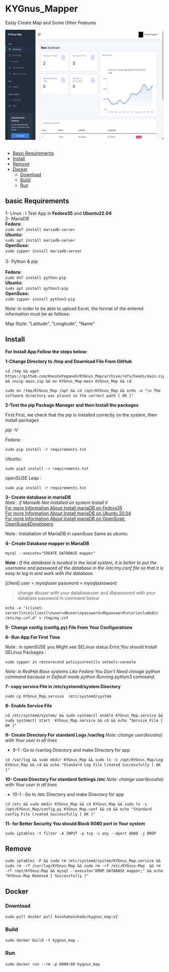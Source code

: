 # KYGnus_Mapper
Easly Create Map and Some Other Features

<img src="./app/static/screenshots/KYGnus_Map_Dashboard.png" height="350" width="700">
<br><br>





- [Basic Requirements](https://github.com/KooshaYeganeh/KYGnus_Map#basic-requirements)
- [Install](https://github.com/KooshaYeganeh/KYGnus_Map#install)
- [Remove](https://github.com/KooshaYeganeh/KYGnus_Map#remove)
- [Docker](https://github.com/KooshaYeganeh/KYGnus_Map#docker)
    - [Download](https://github.com/KooshaYeganeh/KYGnus_Map#download)
    - [Build](https://github.com/KooshaYeganeh/KYGnus_Map#build)
    - [Run](https://github.com/KooshaYeganeh/KYGnus_Map#run)




## basic Requirements

1- Linux : I Test App in **Fedora35** and **Ubuntu22.04** <br />
2- MariaDB <br />
**Fedora:**  
`sudo dnf install mariadb-server`  
**Ubuntu:**  
`sudo apt install mariadb-server`  
**OpenSuse:**  
`sudo zypper install mariadb-server`<br /><br />
3- Python & pip <br />  
**Fedora:**  
`sudo dnf install python-pip`  
**Ubuntu:**  
`sudo apt install python3-pip`  
**OpenSuse:**  
`sudo zypper install python3-pip`



Note: In order to be able to upload Excel, the format of the entered information must be as follows:

Map Style: "Latitude", "Longitude", "Name"




## Install

**For Install App Follow the steps below:** 

**1-Change Directory to /tmp and Download File From GitHub**

```
cd /tmp && wget https://github.com/KooshaYeganeh/KYGnus_Map/archive/refs/heads/main.zip && unzip main.zip && mv KYGnus_Map-main KYGnus_Map && cd
```

```
sudo mv /tmp/KYGnus_Map /opt && cd /opt/KYGnus_Map && echo -e "\n The software directory was placed in the correct path [ OK ]"
```


**2-Test the pip Package Manager and then Install the packages**

First First, we check that the pip is installed correctly on the system, then Install packages

*pip -V*

Fedora: 

```
sudo pip install -r requirements.txt
```

Ubuntu: 

```
sudo pip3 install -r requirements.txt
```
openSUSE Leap : 

```
sudo pip install -r requirements.txt
```


**3- Create database in mariaDB**  
*Note : if Mariadb Not installed on system Install it*  
[For more Information About Install mariaDB on Fedora35](https://docs.fedoraproject.org/en-US/quick-docs/installing-mysql-mariadb/)  
[For more Information About Install mariaDB on Ubuntu 20.04 ](https://www.digitalocean.com/community/tutorials/how-to-install-mariadb-on-ubuntu-20-04)  
[For more Information About Install mariaDB on OpenSuse: OpenSuse4Developers](https://github.com/KooshaYeganeh/OpenSuse4Developers)

Note : Installation of MariaDB in openSuse Same as ubuntu


**4- Create Database mapper in MariaDB**

```
mysql --execute="CREATE DATABASE mapper"
```


**Note :** *If the database is located in the local system, it is better to put the username and password of the database in the /etc/my.conf file so that it is easy to log in and work with the database.*


[client]
user = mysqluser
password = mysqlpassword

> change dbuser with your databaseuser and dbpassword with your database password in command below 

```
echo -e "[clinet-server]\n\n[client]\nuser=dbuser\npassword=dbpassword\n\n!includedir /etc/my.cnf.d" > /tmp/my.cnf
```


**5- Change config (config.py) File From Your Configurations**


**6- Run App For First Time**

Note : in openSUSE you Might see SELinux status Error,You should Install SELinux Packages : 

```
sudo zypper in restorecond policycoreutils setools-console
```
  
*Note: in RedHat Base systems Like Fedora You Don't Need chnage python command because in Default mode python Running python3 command.*




**7- copy service File in /etc/systemd/system Directory**

```
sudo cp KYGnus_Map.service  /etc/systemd/system 
```

**8- Enable Service File**

```
cd /etc/systemd/system/ && sudo systemctl enable KYGnus_Map.service && sudo systemctl start  KYGnus_Map.service && cd && echo "Service File [ OK ]"
```




**9- Create Directory For standard Logs /var/log**
*Note: change user(koosha) with Your user in all lines*
 - 9-1 : Go to /var/log Directory and make Directory for app

```
cd /var/log && sudo mkdir KYGnus_Map && sudo ln -s /opt/KYGnus_Map/Log KYGnus_Map && cd && echo "Standard Log File Created Successfully [ OK ]"
```

**10- Create Directory For standard Settings /etc**
*Note: change user(koosha) with Your user in all lines*
 - 10-1 : Go to /etc Directory and make Directory for app

```
cd /etc && sudo mkdir KYGnus_Map && cd KYGnus_Map && sudo ln -s  /opt/KYGnus_Map/config.py KYGnus_Map.conf && cd && echo "Standard config File Created Successfully [ OK ]"
```


**11- for Better Security You should Block 8080 port in Your system**

```
sudo iptables -t filter -A INPUT -p tcp -i any --dport 8080 -j DROP
```



## Remove

```
sudo iptables -F && sudo rm /etc/systemd/system/KYGnus_Map.service && sudo rm -rf /var/log/KYGnus-Map && sudo rm -rf /etc/KYGnus-Map  && rm -rf /opt/KYGnus-Map && mysql --execute="DROP DATABASE mapper;" && echo "KYGnus-Map Removed [ Successfully ]"
```




## Docker 

### Download

```
sudo pull docker pull kooshakooshadv/kygnus_map:v2
```

### Build

```
sudo docker build -t kygnus_map .
```

### Run

```
sudo docker run --rm -p 8080:80 kygnus_map
```